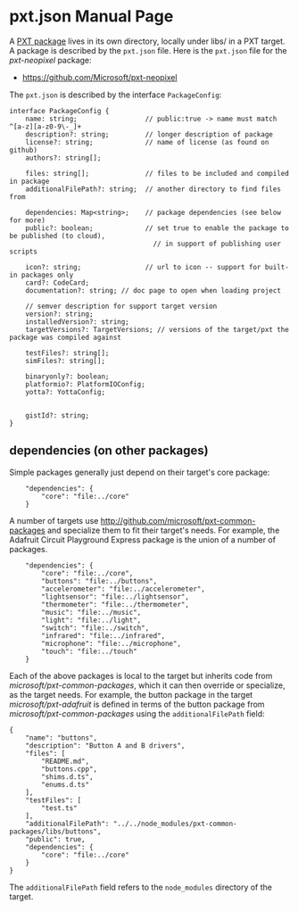 # pxt.json Manual Page

A [PXT package](/packages) lives in its own directory, locally under libs/ in a PXT target. A package
is described by the `pxt.json` file. Here is the `pxt.json` file for the *pxt-neopixel* package:

* https://github.com/Microsoft/pxt-neopixel

The `pxt.json` is described by the interface `PackageConfig`:

```typescript-ignore
interface PackageConfig {
    name: string;                 // public:true -> name must match ^[a-z][a-z0-9\-_]+
    description?: string;         // longer description of package
    license?: string;             // name of license (as found on github)
    authors?: string[];      
    
    files: string[];              // files to be included and compiled in package
    additionalFilePath?: string;  // another directory to find files from
    
    dependencies: Map<string>;    // package dependencies (see below for more)
    public?: boolean;             // set true to enable the package to be published (to cloud),
                                    // in support of publishing user scripts

    icon?: string;                // url to icon -- support for built-in packages only
    card?: CodeCard;
    documentation?: string; // doc page to open when loading project

    // semver description for support target version
    version?: string;
    installedVersion?: string;
    targetVersions?: TargetVersions; // versions of the target/pxt the package was compiled against

    testFiles?: string[];
    simFiles?: string[];

    binaryonly?: boolean;
    platformio?: PlatformIOConfig;
    yotta?: YottaConfig;


    gistId?: string;
}
```

## dependencies (on other packages)

Simple packages generally just depend on their target's core package:
```typescript-ignore
    "dependencies": {
        "core": "file:../core"
    }
```

A number of targets use http://github.com/microsoft/pxt-common-packages and specialize 
them to fit their target's needs. For example, the Adafruit Circuit Playground Express
package is the union of a number of packages. 

```typescript-ignore
    "dependencies": {
        "core": "file:../core",
        "buttons": "file:../buttons",
        "accelerometer": "file:../accelerometer",
        "lightsensor": "file:../lightsensor",
        "thermometer": "file:../thermometer",
        "music": "file:../music",
        "light": "file:../light",
        "switch": "file:../switch",
        "infrared": "file:../infrared",
        "microphone": "file:../microphone",
        "touch": "file:../touch"
    }
```

Each of the above packages is local to the target but inherits code from *microsoft/pxt-common-packages*, 
which it can then override or specialize, as the target needs. For example, the button package
in the target *microsoft/pxt-adafruit* is defined in terms of the button package from 
*microsoft/pxt-common-packages* using the `additionalFilePath` field:
```typescript-ignore
{
    "name": "buttons",
    "description": "Button A and B drivers",
    "files": [
        "README.md",
        "buttons.cpp",
        "shims.d.ts",
        "enums.d.ts"
    ],
    "testFiles": [
        "test.ts"
    ],
    "additionalFilePath": "../../node_modules/pxt-common-packages/libs/buttons",
    "public": true,
    "dependencies": {
        "core": "file:../core"
    }
}
```
The `additionalFilePath` field refers to the `node_modules` directory of the target.

